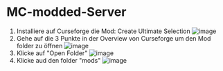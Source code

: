 # MC-modded-Server

1. Installiere auf Curseforge die Mod: Create Ultimate Selection
   ![image](https://github.com/user-attachments/assets/db972bf1-623c-44b1-89c3-af058fe5181f)
2. Gehe auf die 3 Punkte in der Overview von Curseforge um den Mod folder zu öffnen
   ![image](https://github.com/user-attachments/assets/7da3e56c-0d57-4986-91e9-3d8273e75285)
3. Klicke auf "Open Folder"
   ![image](https://github.com/user-attachments/assets/ebaed7f8-a3fa-4aa1-8a6d-6759b75ecfae)
4. Klicke aud den folder "mods"
   ![image](https://github.com/user-attachments/assets/1c8d722d-586d-420d-9b2c-f6eb22d87125)



